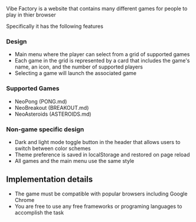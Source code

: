 Vibe Factory is a website that contains many different games for people to play in thier browser

Specifically it has the following features

### Design

- Main menu where the player can select from a grid of supported games
- Each game in the grid is represented by a card that includes the game's name, an icon, and the number of supported players
- Selecting a game will launch the associated game

### Supported Games

- NeoPong (PONG.md)
- NeoBreakout (BREAKOUT.md)
- NeoAsteroids (ASTEROIDS.md)

### Non-game specific design

- Dark and light mode toggle button in the header that allows users to switch between color schemes
- Theme preference is saved in localStorage and restored on page reload
- All games and the main menu use the same style

## Implementation details

- The game must be compatible with popular browsers including Google Chrome
- You are free to use any free frameworks or programing languages to accomplish the task
